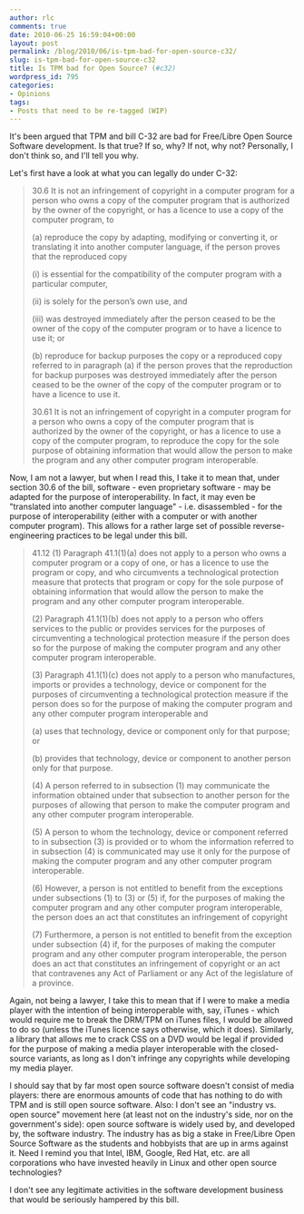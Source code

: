 ```yaml
---
author: rlc
comments: true
date: 2010-06-25 16:59:04+00:00
layout: post
permalink: /blog/2010/06/is-tpm-bad-for-open-source-c32/
slug: is-tpm-bad-for-open-source-c32
title: Is TPM bad for Open Source? (#c32)
wordpress_id: 795
categories:
- Opinions
tags:
- Posts that need to be re-tagged (WIP)
---
```


It's been argued that TPM and bill C-32 are bad for Free/Libre Open Source Software development. Is that true? If so, why? If not, why not? Personally, I don't think so, and I'll tell you why.
<!--more-->
Let's first have a look at what you can legally do under C-32: 

<blockquote>30.6 It is not an infringement of copyright in a computer program for a person who owns a copy of the computer program that is authorized by the owner of the copyright, or has a licence to use a copy of the computer program, to

(a) reproduce the copy by adapting, modifying or converting it, or translating it into another computer language, if the person proves that the reproduced copy

(i) is essential for the compatibility of the computer program with a particular computer,

(ii) is solely for the person’s own use, and

(iii) was destroyed immediately after the person ceased to be the owner of the copy of the computer program or to have a licence to use it; or

(b) reproduce for backup purposes the copy or a reproduced copy referred to in paragraph (a) if the person proves that the reproduction for backup purposes was destroyed immediately after the person ceased to be the owner of the copy of the computer program or to have a licence to use it.

30.61 It is not an infringement of copyright in a computer program for a person who owns a copy of the computer program that is authorized by the owner of the copyright, or has a licence to use a copy of the computer program, to reproduce the copy for the sole purpose of obtaining information that would allow the person to make the program and any other computer program interoperable.
</blockquote>



Now, I am not a lawyer, but when I read this, I take it to mean that, under section 30.6 of the bill, software - even proprietary software - may be adapted for the purpose of interoperability. In fact, it may even be "translated into another computer language" - i.e. disassembled - for the purpose of interoperability (either with a computer or with another computer program). This allows for a rather large set of possible reverse-engineering practices to be legal under this bill.



<blockquote>41.12 (1) Paragraph 41.1(1)(a) does not apply to a person who owns a computer program or a copy of one, or has a licence to use the program or copy, and who circumvents a technological protection measure that protects that program or copy for the sole purpose of obtaining information that would allow the person to make the program and any other computer program interoperable.

(2) Paragraph 41.1(1)(b) does not apply to a person who offers services to the public or provides services for the purposes of circumventing a technological protection measure if the person does so for the purpose of making the computer program and any other computer program interoperable.

(3) Paragraph 41.1(1)(c) does not apply to a person who manufactures, imports or provides a technology, device or component for the purposes of circumventing a technological protection measure if the person does so for the purpose of making the computer program and any other computer program interoperable and

(a) uses that technology, device or component only for that purpose; or

(b) provides that technology, device or component to another person only for that purpose.

(4) A person referred to in subsection (1) may communicate the information obtained under that subsection to another person for the purposes of allowing that person to make the computer program and any other computer program interoperable.

(5) A person to whom the technology, device or component referred to in subsection (3) is provided or to whom the information referred to in subsection (4) is communicated may use it only for the purpose of making the computer program and any other computer program interoperable.

(6) However, a person is not entitled to benefit from the exceptions under subsections (1) to (3) or (5) if, for the purposes of making the computer program and any other computer program interoperable, the person does an act that constitutes an infringement of copyright

(7) Furthermore, a person is not entitled to benefit from the exception under subsection (4) if, for the purposes of making the computer program and any other computer program interoperable, the person does an act that constitutes an infringement of copyright or an act that contravenes any Act of Parliament or any Act of the legislature of a province.</blockquote>



Again, not being a lawyer, I take this to mean that if I were to make a media player with the intention of being interoperable with, say, iTunes - which would require me to break the DRM/TPM on iTunes files, I would be allowed to do so (unless the iTunes licence says otherwise, which it does). Similarly, a library that allows me to crack CSS on a DVD would be legal if provided for the purpose of making a media player interoperable with the closed-source variants, as long as I don't infringe any copyrights while developing my media player.

I should say that by far most open source software doesn't consist of media players: there are enormous amounts of code that has nothing to do with TPM and is still open source software. Also: I don't see an "industry vs. open source" movement here (at least not on the industry's side, nor on the government's side): open source software is widely used by, and developed by, the software industry. The industry has as big a stake in Free/Libre Open Source Software as the students and hobbyists that are up in arms against it. Need I remind you that Intel, IBM, Google, Red Hat, etc. are all corporations who have invested heavily in Linux and other open source technologies?

I don't see any legitimate activities in the software development business that would be seriously hampered by this bill.

